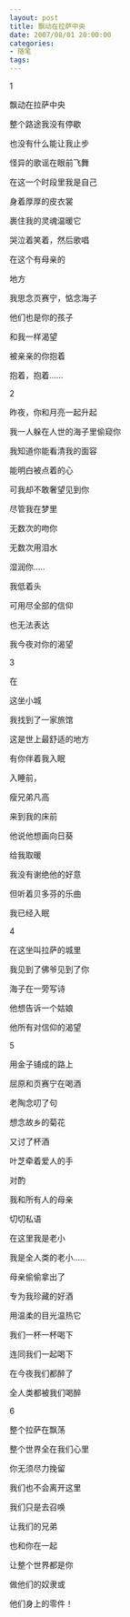 ```yaml
---
layout: post
title: 飘动在拉萨中央
date: 2007/08/01 20:00:00
categories: 
- 随笔
tags: 
---
```


1

飘动在拉萨中央

整个路途我没有停歇

也没有什么能让我止步

怪异的歌谣在眼前飞舞

在这一个时段里我是自己

身着厚厚的皮衣裳

裹住我的灵魂温暖它

哭泣着笑着，然后歌唱

在这个有母亲的

地方

我思念页赛宁，惦念海子

他们也是你的孩子

和我一样渴望

被亲亲的你抱着

抱着，抱着......

2

昨夜，你和月亮一起升起

我一人躲在人世的海子里偷窥你

我知道你能看清我的面容

能明白被点着的心

可我却不敢奢望见到你

尽管我在梦里

无数次的吻你

无数次用泪水

湿润你.....

我低着头

可用尽全部的信仰

也无法表达

我今夜对你的渴望

3

在

这坐小城

我找到了一家旅馆

这是世上最舒适的地方

有你伴着我入眠

入睡前，

瘦兄弟凡高

来到我的床前

他说他想画向日葵

给我取暖

我没有谢绝他的好意

但听着贝多芬的乐曲

我已经入眠

4

在这坐叫拉萨的城里

我见到了佛爷见到了你

海子在一旁写诗

他想告诉一个姑娘

他所有对信仰的渴望

5

用金子铺成的路上

屈原和页赛宁在喝酒

老陶念叨了句

想念故乡的菊花

又讨了杯酒

叶芝牵着爱人的手

对酌

我和所有人的母亲

切切私语

在这里我是老小

我是全人类的老小.....

母亲偷偷拿出了

专为我珍藏的好酒

用温柔的目光温热它

我们一杯一杯喝下

连同我们一起喝下

在今夜我们都醉了

全人类都被我们喝醉

6

整个拉萨在飘荡

整个世界全在我们心里

你无须尽力挽留

我们也不会离开这里

我们只是去召唤

让我们的兄弟

也和你在一起

让整个世界都是你

做他们的奴隶或

他们身上的零件！
